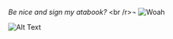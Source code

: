 _Be nice and sign my atabook?_ <br /r>¬
 ![Woah](https://komarev.com/ghpvc/?username=gambling-addict)




![Alt Text](https://media1.tenor.com/m/AzV1dvXcI3YAAAAd/eloquent-countenance-forcas.gif)










<!--
**gambling-addict/gambling-addict** is a ✨ _special_ ✨ repository because its `README.md` (this file) appears on your GitHub profile.

Here are some ideas to get you started:

- 🔭 I’m currently working on ...
- 🌱 I’m currently learning ...
- 👯 I’m looking to collaborate on ...
- 🤔 I’m looking for help with ...
- 💬 Ask me about ...
- 📫 How to reach me: ...
- 😄 Pronouns: ...
- ⚡ Fun fact: ...
-->
